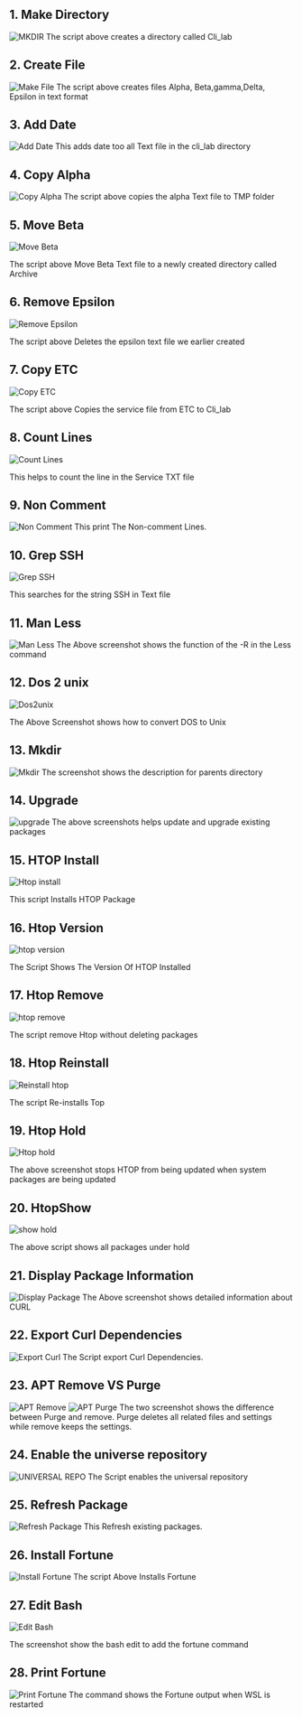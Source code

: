 ## 1. Make Directory
![MKDIR](./Screenshots/MKDIR.jpg)
The script above creates a directory called Cli_lab

## 2. Create File
 ![Make File](./Screenshots/Make%20File.jpg)
 The script above creates files Alpha, Beta,gamma,Delta, Epsilon in text format

## 3. Add Date
![Add Date](./Screenshots/Add%20Date.jpg)
This adds date too all Text file in the cli_lab directory

## 4. Copy Alpha
![Copy Alpha](./Screenshots/Copy%20Alpha.jpg)
The script above copies the alpha Text file to TMP folder

## 5. Move Beta

![Move Beta](./Screenshots/Move%20Beta.jpg)

The script above Move Beta Text file to a newly created directory called Archive

## 6. Remove Epsilon

![Remove Epsilon](./Screenshots/Remove%20Epsilon.jpg)

The script above Deletes the epsilon text file we earlier created


## 7. Copy ETC 

![Copy ETC](./Screenshots/Copy%20ETC.jpg)

The script above Copies the service file from ETC to Cli_lab

## 8. Count Lines

![Count Lines](./Screenshots/Count%20Lines.jpg)

This helps to count the line in the  Service TXT file


## 9. Non Comment 
 ![Non Comment](./Screenshots/Non%20Comment%20Lines.jpg)
 This print The Non-comment Lines.

## 10. Grep SSH

![Grep SSH](./Screenshots/Grep%20SSH.jpg)

This searches for the string SSH in Text file

## 11.  Man Less
   ![Man Less](./Screenshots/MAN%20Less.jpg)
   The Above screenshot shows the function of the -R in the Less command

## 12. Dos 2 unix

![Dos2unix](./Screenshots/Dos%20to%20unix.jpg)

The Above Screenshot shows how to convert DOS to Unix

## 13. Mkdir 
![Mkdir](./Screenshots/MKDIR%20-P.jpg)
   The screenshot shows the description for parents directory 

## 14. Upgrade
   ![upgrade](./Screenshots/Upgrade.jpg)
   The above screenshots  helps update and upgrade existing packages

## 15. HTOP Install

![Htop install](./Screenshots/HTOP%20install.jpg)

This script Installs HTOP Package
  

## 16. Htop Version

![htop version](./Screenshots/HTOP%20version.jpg)

The Script Shows The Version Of HTOP Installed


## 17. Htop Remove

![htop remove](./Screenshots/Remove%20htop.jpg)

The script remove Htop without deleting packages


## 18. Htop Reinstall

![Reinstall htop](./Screenshots/Reinstall%20htop.jpg)

The script Re-installs Top
 

## 19. Htop Hold

![Htop hold](./Screenshots/Htop%20hold.jpg)

The above screenshot stops HTOP from being updated when system packages are being updated


## 20. HtopShow

![show hold](./Screenshots/Show%20hold.jpg)

The above script shows all packages under hold

## 21. Display Package Information
![Display Package](./Screenshots/Display%20package%20information.jpg)
The Above screenshot shows detailed information about CURL

## 22. Export Curl Dependencies
![Export Curl](./Screenshots/Curl%20export.jpg)
The Script export Curl Dependencies.

## 23. APT Remove VS Purge
![APT Remove](./Screenshots/Remove%20cURL.jpg)
![APT Purge](./Screenshots/CurlPurge.jpg)
The two screenshot shows the difference between Purge and remove. Purge deletes all related files and settings while remove keeps the settings.

## 24. Enable the universe repository
![UNIVERSAL REPO](./Screenshots/Universal%20Repo.jpg)
The Script enables the universal repository

## 25. Refresh Package
![Refresh Package](./Screenshots/Refresh%20Package%20List.jpg)
This Refresh existing packages.
       
## 26. Install Fortune
![Install Fortune](./Screenshots/Install%20Fortune.jpg)
The script Above Installs Fortune

## 27. Edit Bash

![Edit Bash](./Screenshots/Bash%20print.jpg)

The screenshot show the bash edit to add the fortune command 

## 28. Print Fortune
![Print Fortune](./Screenshots/Fortune.jpg)
The command shows the Fortune output when WSL is restarted

